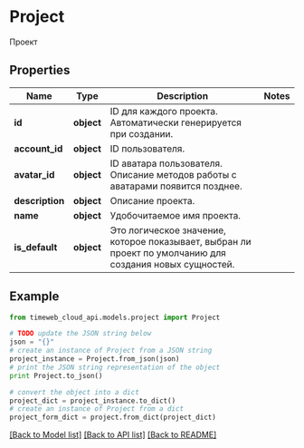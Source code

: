 # Project

Проект

## Properties
Name | Type | Description | Notes
------------ | ------------- | ------------- | -------------
**id** | **object** | ID для каждого проекта. Автоматически генерируется при создании. | 
**account_id** | **object** | ID пользователя. | 
**avatar_id** | **object** | ID аватара пользователя. Описание методов работы с аватарами появится позднее. | 
**description** | **object** | Описание проекта. | 
**name** | **object** | Удобочитаемое имя проекта. | 
**is_default** | **object** | Это логическое значение, которое показывает, выбран ли проект по умолчанию для создания новых сущностей. | 

## Example

```python
from timeweb_cloud_api.models.project import Project

# TODO update the JSON string below
json = "{}"
# create an instance of Project from a JSON string
project_instance = Project.from_json(json)
# print the JSON string representation of the object
print Project.to_json()

# convert the object into a dict
project_dict = project_instance.to_dict()
# create an instance of Project from a dict
project_form_dict = project.from_dict(project_dict)
```
[[Back to Model list]](../README.md#documentation-for-models) [[Back to API list]](../README.md#documentation-for-api-endpoints) [[Back to README]](../README.md)


